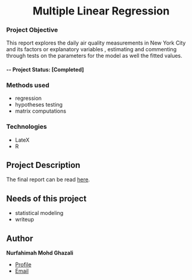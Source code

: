 <h1 align="center">Multiple Linear Regression</h1>

### Project Objective
This report explores the daily air quality measurements in New York City and its factors or explanatory variables , estimating and commenting through tests on the parameters for the model as well the fitted values. 
#### -- Project Status: [Completed]

### Methods used
- regression
- hypotheses testing
- matrix computations

### Technologies
- LateX
- R

## Project Description

The final report can be read [here](https://github.com/fahimahghazali/Regression-Analysis/blob/main/RA_CW.pdf).

## Needs of this project

- statistical modeling
- writeup

## Author
**Nurfahimah Mohd Ghazali**

- [Profile](https://github.com/fahimahghazali "Fahimah Ghazali")
- [Email](mailto:fahimahghazali@icloud.com?subject=Hi% "Hi!")
